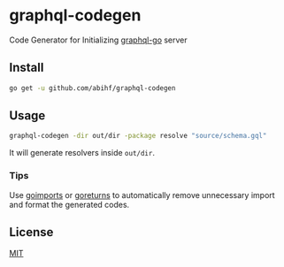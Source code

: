 # graphql-codegen
Code Generator for Initializing [graphql-go](https://github.com/graph-gophers/graphql-go) server

## Install
```sh
go get -u github.com/abihf/graphql-codegen
```
## Usage
```sh
graphql-codegen -dir out/dir -package resolve "source/schema.gql"
```
It will generate resolvers inside `out/dir`.

### Tips
Use [goimports](https://godoc.org/golang.org/x/tools/cmd/goimports) or [goreturns](https://github.com/sqs/goreturns) to automatically remove unnecessary import and format the generated codes.

## License
[MIT](LICENSE)
